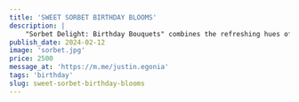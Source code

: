 ```yaml
---
title: 'SWEET SORBET BIRTHDAY BLOOMS'
description: |
    "Sorbet Delight: Birthday Bouquets" combines the refreshing hues of a summer sorbet with the joyous celebration of a birthday. This charming collection features an array of vibrant blooms in shades of pink, orange, and yellow, reminiscent of a delicious frozen treat. Each petal bursts with sweetness and vitality, symbolizing the joy and excitement of marking another year of life. With its playful colors and whimsical charm, "Sorbet Delight" is the perfect way to send warm wishes and brighten someone's special day.
publish_date: 2024-02-12
image: 'sorbet.jpg'
price: 2500
message_at: 'https://m.me/justin.egonia'
tags: 'birthday'
slug: sweet-sorbet-birthday-blooms
---
```

